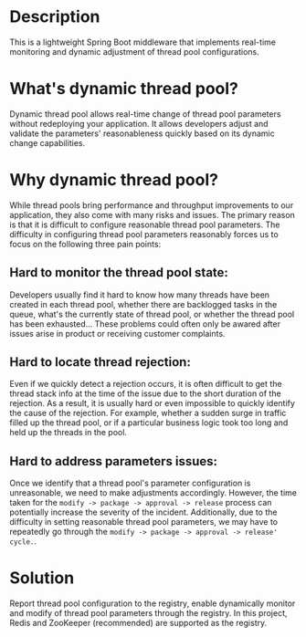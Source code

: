 # Description
This is a lightweight Spring Boot middleware that implements real-time monitoring and dynamic adjustment of thread pool configurations.
# What's dynamic thread pool?
Dynamic thread pool allows real-time change of thread pool parameters without redeploying your application. It allows developers adjust and validate the parameters' reasonableness quickly based on its dynamic change capabilities.
# Why dynamic thread pool?
While thread pools bring performance and throughput improvements to our application, they also come with many risks and issues. The primary reason is that it is difficult to configure reasonable thread pool parameters. 
The difficulty in configuring thread pool parameters reasonably forces us to focus on the following three pain points:
## Hard to monitor the thread pool state: 
Developers usually find it hard to know how many threads have been created in each thread pool, whether there are backlogged tasks in the queue, what's the currently state of thread pool, or whether the thread pool has been exhausted... These problems could often only be awared after issues arise in product or receiving customer complaints.
## Hard to locate thread rejection: 
Even if we quickly detect a rejection occurs, it is often difficult to get the thread stack info at the time of the issue due to the short duration of the rejection. As a result, it is usually hard or even impossible to quickly identify the cause of the rejection. For example, whether a sudden surge in traffic filled up the thread pool, or if a particular business logic took too long and held up the threads in the pool.
## Hard to address parameters issues: 
Once we identify that a thread pool's parameter configuration is unreasonable, we need to make adjustments accordingly. However, the time taken for the `modify -> package -> approval -> release` process can potentially increase the severity of the incident. Additionally, due to the difficulty in setting reasonable thread pool parameters, we may have to repeatedly go through the `modify -> package -> approval -> release' cycle.`.
# Solution
Report thread pool configuration to the registry, enable dynamically monitor and modify of thread pool parameters through the registry. In this project, Redis and ZooKeeper (recommended) are supported as the registry.
